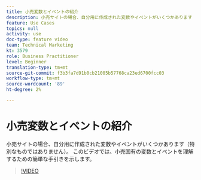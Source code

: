 ```yaml
---
title: 小売変数とイベントの紹介
description: 小売サイトの場合、自分用に作成された変数やイベントがいくつかあります（特別なものではありません）。 このビデオでは、小売固有の変数とイベントを理解するための簡単な手引きを示します。
feature: Use Cases
topics: null
activity: use
doc-type: feature video
team: Technical Marketing
kt: 3579
role: Business Practitioner
level: Beginner
translation-type: tm+mt
source-git-commit: f3b3fa7d91b0cb21005b57768ca23ed6700fcc03
workflow-type: tm+mt
source-wordcount: '89'
ht-degree: 2%

---
```



# 小売変数とイベントの紹介

小売サイトの場合、自分用に作成された変数やイベントがいくつかあります（特別なものではありません）。 このビデオでは、小売固有の変数とイベントを理解するための簡単な手引きを示します。

>[!VIDEO](https://video.tv.adobe.com/v/28750/?quality=12)
